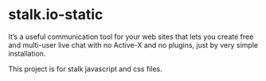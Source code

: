stalk.io-static
===============

It’s a useful communication tool for your web sites that lets you create free and multi-user live chat with no Active-X and no plugins, just by very simple installation.

This project is for stalk javascript and css files.